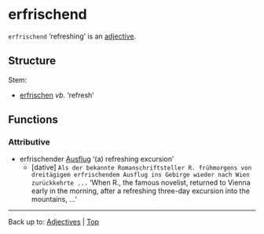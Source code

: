 # erfrischend

`erfrischend` ‘refreshing’ is an [adjective](../../index.md).

## Structure

Stem:
- [erfrischen](../../../verbs/e/er/erfrischen.md) *vb.* ‘refresh’

## Functions

### Attributive

- erfrischender [Ausflug](../../../nouns/a/au/ausflug.md) ‘(a) refreshing excursion’
  - [dative] `Als der bekannte Romanschriftsteller R. frühmorgens von dreitägigem erfrischendem Ausflug ins Gebirge wieder nach Wien zurückkehrte ...` ‘When R., the famous novelist, returned to Vienna early in the morning, after a refreshing three-day excursion into the mountains, ...’

----

Back up to: [Adjectives](../../index.md) | [Top](../../../index.md)
